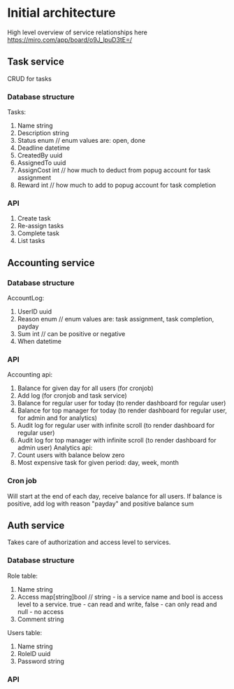 # Initial architecture

High level overview of service relationships here https://miro.com/app/board/o9J_lpuD3tE=/

## Task service

CRUD for tasks

### Database structure

Tasks:
1) Name string
2) Description string
3) Status enum // enum values are: open, done
4) Deadline datetime
5) CreatedBy uuid
6) AssignedTo uuid
7) AssignCost int // how much to deduct from popug account for task assignment
8) Reward int // how much to add to popug account for task completion

### API

1) Create task
2) Re-assign tasks
3) Complete task
4) List tasks

## Accounting service

### Database structure

AccountLog:
1) UserID uuid
2) Reason enum // enum values are: task assignment, task completion, payday
3) Sum int // can be positive or negative
3) When datetime

### API

Accounting api:
1) Balance for given day for all users (for cronjob)
2) Add log (for cronjob and task service)
3) Balance for regular user for today (to render dashboard for regular user)
4) Balance for top manager for today (to render dashboard for regular user, for admin and for analytics)
5) Audit log for regular user with infinite scroll (to render dashboard for regular user)
6) Audit log for top manager with infinite scroll (to render dashboard for admin user)
Analytics api:
1) Count users with balance below zero
2) Most expensive task for given period: day, week, month

### Cron job

Will start at the end of each day, receive balance for all users.
If balance is positive, add log with reason "payday" and positive balance sum

## Auth service

Takes care of authorization and access level to services.

### Database structure

Role table:
1) Name string
2) Access map[string]bool // string - is a service name and bool is access level to a service. true - can read and write, false - can only read and null - no access
3) Comment string

Users table:
1) Name string
2) RoleID uuid
3) Password string

### API
